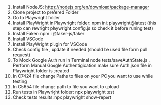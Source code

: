 1. Install NodeJS: https://nodejs.org/en/download/package-manager
2. Clone project to prefered Folder
3. Go to Playwright folder
4. Install PlayWright in Playwright folder:
   npm init playwright@latest
   (this step can rewright playwright.config.js so check it before runing test)
6. Install Faker:
    npm i @faker-js/faker
7. Install VSCode
8. Install PlayWright plugin for VSCode
9. Check config file , update if needed (should be used file form pull request)
10. To Mock Google Auth run in Terminal
    node tests/saveAuthState.js ,
    Perform Manual Google Authentigication
    make sure Auth.json file in Playwright folder is created
11. In C7424 file  change Paths to files on your PC you want to use while testing
12. In C5654 file change path to file you want to upload
11. Run tests in Playwright folder: npx playwright test
12. Check tests results: npx playwright show-report
